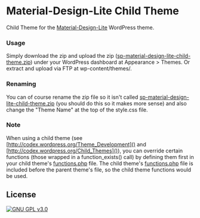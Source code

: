 # Material-Design-Lite Child Theme

Child Theme for the [Material-Design-Lite](https://github.com/sunny-pixels/sp-mdl) WordPress theme.


### Usage
Simply download the zip and upload the zip ([sp-material-design-lite-child-theme.zip](https://github.com/sunny-pixels/sp-mdl-child-theme/releases/download/v1.0.0/sp-material-design-lite-child-theme.zip)) under your WordPress dashboard at Appearance > Themes. Or extract and upload via FTP at wp-content/themes/.


### Renaming
You can of course rename the zip file so it isn't called [sp-material-design-lite-child-theme.zip](https://github.com/sunny-pixels/sp-mdl-child-theme/releases/download/v1.0.0/sp-material-design-lite-child-theme.zip) (you should do this so it makes more sense) and also change the "Theme Name" at the top of the style.css file.

### Note
When using a child theme (see [http://codex.wordpress.org/Theme_Development]()
and [http://codex.wordpress.org/Child_Themes]()), you can override certain
functions (those wrapped in a function_exists() call) by defining them first
in your child theme's [functions.php](./functions.php) file. The child theme's 
[functions.php](./functions.php) file is included before the parent theme's file,
so the child theme functions would be used.
 
## License
[![GNU GPL v3.0](https://www.gnu.org/graphics/gplv3-with-text-136x68.png)](./LICENSE)
